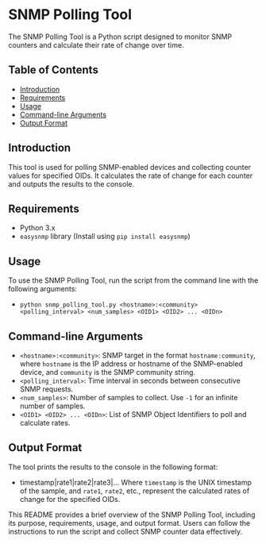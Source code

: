 # SNMP Polling Tool

The SNMP Polling Tool is a Python script designed to monitor SNMP counters and calculate their rate of change over time.

## Table of Contents
- [Introduction](#introduction)
- [Requirements](#requirements)
- [Usage](#usage)
- [Command-line Arguments](#command-line-arguments)
- [Output Format](#output-format)

## Introduction
This tool is used for polling SNMP-enabled devices and collecting counter values for specified OIDs. It calculates the rate of change for each counter and outputs the results to the console.

## Requirements
- Python 3.x
- `easysnmp` library (Install using `pip install easysnmp`)

## Usage
To use the SNMP Polling Tool, run the script from the command line with the following arguments:
- `python snmp_polling_tool.py <hostname>:<community> <polling_interval> <num_samples> <OID1> <OID2> ... <OIDn>`

## Command-line Arguments
- `<hostname>:<community>`: SNMP target in the format `hostname:community`, where `hostname` is the IP address or hostname of the SNMP-enabled device, and `community` is the SNMP community string.
- `<polling_interval>`: Time interval in seconds between consecutive SNMP requests.
- `<num_samples>`: Number of samples to collect. Use `-1` for an infinite number of samples.
- `<OID1> <OID2> ... <OIDn>`: List of SNMP Object Identifiers to poll and calculate rates. 

## Output Format
The tool prints the results to the console in the following format:
- timestamp|rate1|rate2|rate3|...
Where `timestamp` is the UNIX timestamp of the sample, and `rate1`, `rate2`, etc., represent the calculated rates of change for the specified OIDs.

This README provides a brief overview of the SNMP Polling Tool, including its purpose, requirements, usage, and output format. Users can follow the instructions to run the script and collect SNMP counter data effectively.


